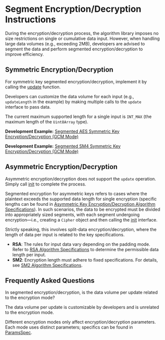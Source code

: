 # Segment Encryption/Decryption Instructions

During the encryption/decryption process, the algorithm library imposes no size restrictions on single or cumulative data input. However, when handling large data volumes (e.g., exceeding 2MB), developers are advised to segment the data and perform segmented encryption/decryption to improve efficiency.

## Symmetric Encryption/Decryption

For symmetric key segmented encryption/decryption, implement it by calling the [update](../../../../reference/source_en/CryptoArchitectureKit/cj-apis-crypto.md#func-updatedatablob) function.

Developers can customize the data volume for each input (e.g., `updateLength` in the example) by making multiple calls to the `update` interface to pass data.

The current maximum supported length for a single input is `INT_MAX` (the maximum length of the `Uint8Array` type).

**Development Example:** [Segmented AES Symmetric Key Encryption/Decryption (GCM Mode)](./cj-crypto-aes-sym-encrypt-decrypt-gcm-by-segment.md)

**Development Example:** [Segmented SM4 Symmetric Key Encryption/Decryption (GCM Mode)](./cj-crypto-sm4-sym-encrypt-decrypt-gcm-by-segment.md)

## Asymmetric Encryption/Decryption

Asymmetric encryption/decryption does not support the `update` operation. Simply call [init](../../../../reference/source_en/CryptoArchitectureKit/cj-apis-crypto.md#func-initcryptomode-key-paramsspec) to complete the process.

Segmented encryption for asymmetric keys refers to cases where the plaintext exceeds the supported data length for single encryption (specific lengths can be found in [Asymmetric Key Encryption/Decryption Algorithm Specifications](./cj-crypto-asym-encrypt-decrypt-spec.md)). In such scenarios, the data to be encrypted must be divided into appropriately sized segments, with each segment undergoing encryption—i.e., creating a `Cipher` object and then calling the [init](../../../../reference/source_en/CryptoArchitectureKit/cj-apis-crypto.md#func-initcryptomode-key-paramsspec) interface.

Strictly speaking, this involves split-data encryption/decryption, where the length of data per input is related to the key specifications.

- **RSA**: The rules for input data vary depending on the padding mode. Refer to [RSA Algorithm Specifications](./cj-crypto-asym-encrypt-decrypt-spec.md#rsa) to determine the permissible data length per input.
- **SM2**: Encryption length must adhere to fixed specifications. For details, see [SM2 Algorithm Specifications](./cj-crypto-asym-encrypt-decrypt-spec.md#sm2).

## Frequently Asked Questions

In segmented encryption/decryption, is the data volume per update related to the encryption mode?

   The data volume per update is customizable by developers and is unrelated to the encryption mode.

   Different encryption modes only affect encryption/decryption parameters. Each mode uses distinct parameters; specifics can be found in [ParamsSpec](../../../../reference/source_en/CryptoArchitectureKit/cj-apis-crypto.md#interface-paramsspec).